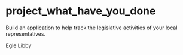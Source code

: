 # project_what_have_you_done
Build an application to help track the legislative activities of your local representatives.

Egle Libby